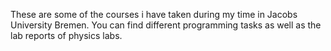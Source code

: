These are some of the courses i have taken during my time in Jacobs University Bremen. You can find different programming tasks as well as the lab reports of  physics labs.
